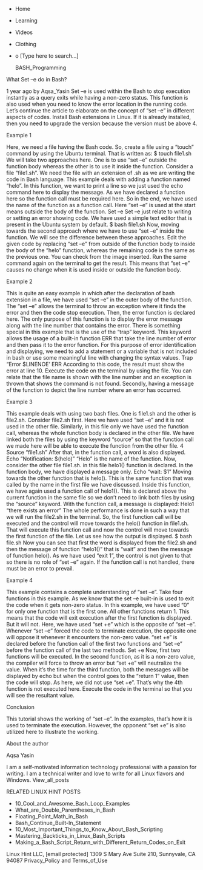 





















































* Home
* Learning
* Videos
* Clothing
*
  o [Type here to search...]


   BASH_Programming


What Set –e do in Bash?

1 year ago
by Aqsa_Yasin
Set –e is used within the Bash to stop execution instantly as a query exits
while having a non-zero status. This function is also used when you need to
know the error location in the running code. Let’s continue the article to
elaborate on the concept of “set –e” in different aspects of codes.
Install Bash extensions in Linux. If it is already installed, then you need to
upgrade the version because the version must be above 4.

Example 1

Here, we need a file having the Bash code. So, create a file using a “touch”
command by using the Ubuntu terminal. That is written as:
$ touch file1.sh
We will take two approaches here. One is to use “set –e” outside the function
body whereas the other is to use it inside the function. Consider a file
“file1.sh”. We need the file with an extension of .sh as we are writing the
code in Bash language. This example deals with adding a function named “helo”.
In this function, we want to print a line so we just used the echo command here
to display the message. As we have declared a function here so the function
call must be required here. So in the end, we have used the name of the
function as a function call. Here “set –e” is used at the start means outside
the body of the function.
Set –e
Set –e just relate to writing or setting an error showing code.
We have used a simple text editor that is present in the Ubuntu system by
default.
$ bash file1.sh
Now, moving towards the second approach where we have to use “set –e” inside
the function. We will see the difference between these approaches. Edit the
given code by replacing “set –e” from outside of the function body to inside
the body of the “helo” function, whereas the remaining code is the same as the
previous one. You can check from the image inserted.
Run the same command again on the terminal to get the result.
This means that “set –e” causes no change when it is used inside or outside the
function body.

Example 2

This is quite an easy example in which after the declaration of bash extension
in a file, we have used “set –e” in the outer body of the function. The “set
–e” allows the terminal to throw an exception where it finds the error and then
the code stop execution. Then, the error function is declared here. The only
purpose of this function is to display the error message along with the line
number that contains the error.
There is something special in this example that is the use of the “trap”
keyword. This keyword allows the usage of a built-in function ERR that take the
line number of error and then pass it to the error function. For this purpose
of error identification and displaying, we need to add a statement or a
variable that is not included in bash or use some meaningful line with changing
the syntax values.
Trap “Error $LINENOE’ ERR
According to this code, the result must show the error at line 10.
Execute the code on the terminal by using the file. You can relate that the
file name is shown with the line number and an exception is thrown that shows
the command is not found. Secondly, having a message of the function to depict
the line number where an error has occurred.

Example 3

This example deals with using two bash files. One is file1.sh and the other is
file2.sh. Consider file2.sh first. Here we have used “set –e” and it is not
used in the other file. Similarly, in this file only we have used the function
call, whereas the whole function body is declared in the other file. We have
linked both the files by using the keyword “source” so that the function call
we made here will be able to execute the function from the other file.
4 Source “file1.sh”
After that, in the function call, a word is also displayed.
Echo “Notification: $(helo)”
“Helo” is the name of the function.
Now, consider the other file file1.sh. in this file helo1() function is
declared. In the function body, we have displayed a message only.
Echo “wait: $1”
Moving towards the other function that is helo(). This is the same function
that was called by the name in the first file we have discussed. Inside this
function, we have again used a function call of helo1(). This is declared above
the current function in the same file so we don’t need to link both files by
using the “source” keyword. With the function call, a message is displayed:
Helo1 “there exists an error”
The whole performance is done in such a way that we will run the file2.sh in
the terminal. So, the first function call will be executed and the control will
move towards the helo() function in file1.sh. That will execute this function
call and now the control will move towards the first function of the file. Let
us see how the output is displayed.
$ bash file.sh
Now you can see that first the word is displayed from the file2.sh and then the
message of function “helo1()” that is “wait” and then the message of function
helo(). As we have used “exit 1”, the control is not given to that so there is
no role of “set –e” again. If the function call is not handled, there must be
an error to prevail.

Example 4

This example contains a complete understanding of “set –e”. Take four functions
in this example. As we know that the set –e built-in is used to exit the code
when it gets non-zero status. In this example, we have used “0” for only one
function that is the first one. All other functions return 1. This means that
the code will exit execution after the first function is displayed. But it will
not. Here, we have used “set +e” which is the opposite of “set –e”. Whenever
“set –e” forced the code to terminate execution, the opposite one will oppose
it whenever it encounters the non-zero value. “set +e” is declared before the
function call of the first two functions and “set –e” before the function call
of the last two methods.
Set +e
Now, first two functions will be executed. In the second function, as it is a
non-zero value, the compiler will force to throw an error but “set +e” will
neutralize the value. When it’s the time for the third function, both the
messages will be displayed by echo but when the control goes to the “return 1”
value, then the code will stop. As here, we did not use “set +e”. That’s why
the 4th function is not executed here.
Execute the code in the terminal so that you will see the resultant value.

Conclusion

This tutorial shows the working of “set –e”. In the examples, that’s how it is
used to terminate the execution. However, the opponent “set +e” is also
utilized here to illustrate the working.


About the author


Aqsa Yasin

I am a self-motivated information technology professional with a passion for
writing. I am a technical writer and love to write for all Linux flavors and
Windows.
View_all_posts

RELATED LINUX HINT POSTS


* 10_Cool_and_Awesome_Bash_Loop_Examples
* What_are_Double_Parentheses_in_Bash
* Floating_Point_Math_in_Bash
* Bash_Continue_Built-In_Statement
* 10_Most_Important_Things_to_Know_About_Bash_Scripting
* Mastering_Backticks_in_Linux_Bash_Scripts
* Making_a_Bash_Script_Return_with_Different_Return_Codes_on_Exit

Linux Hint LLC, [email protected]
1309 S Mary Ave Suite 210, Sunnyvale, CA 94087
 Privacy_Policy and Terms_of_Use
